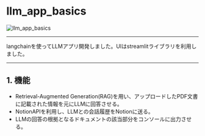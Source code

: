 # llm_app_basics

![llm_app_basics](https://github.com/Kamy-dev/llm_app_basics/assets/130248710/584977ab-97cf-41f8-8307-0b7e7cd98a22)

----

langchainを使ってLLMアプリ開発しました。UIはstreamlitライブラリを利用しました。

----

## 1. 機能

- Retrieval-Augmented Generation(RAG)を用い、アップロードしたPDF文書に記載された情報を元にLLMに回答させる。
- NotionAPIを利用し、LLMとの会話履歴をNotionに送る。
- LLMの回答の根拠となるドキュメントの該当部分をコンソールに出力させる。

## 
